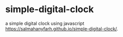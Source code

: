 # simple-digital-clock

a simple digital clock using javascript 
https://salmahanyfarh.github.io/simple-digital-clock/.
